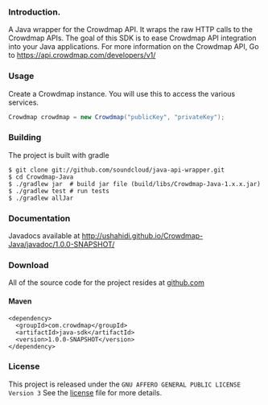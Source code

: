 ### Introduction.
A Java wrapper for the Crowdmap API. It wraps the raw HTTP calls to the Crowdmap APIs. The goal of
this SDK is to ease Crowdmap API integration into your Java applications. For more information on the
Crowdmap API, Go to https://api.crowdmap.com/developers/v1/

### Usage

Create a Crowdmap instance. You will use this to access the various services.

```java
Crowdmap crowdmap = new Crowdmap("publicKey", "privateKey");
```

### Building
The project is built with gradle

```
$ git clone git://github.com/soundcloud/java-api-wrapper.git
$ cd Crowdmap-Java
$ ./gradlew jar  # build jar file (build/libs/Crowdmap-Java-1.x.x.jar)
$ ./gradlew test # run tests
$ ./gradlew allJar

```
### Documentation
Javadocs available at http://ushahidi.github.io/Crowdmap-Java/javadoc/1.0.0-SNAPSHOT/


### Download
All of the source code for the project resides at [github.com][1]

#### Maven
```
<dependency>
  <groupId>com.crowdmap</groupId>
  <artifactId>java-sdk</artifactId>
  <version>1.0.0-SNAPSHOT</version>
</dependency>

```

### License
This project is released under the `GNU AFFERO GENERAL PUBLIC LICENSE Version 3`
See the [license][2] file for more details.

[1]: https://github.com/ushahidi/Crowdmap-Java/blob/master/LICENSE
[2]: https://github.com/ushahidi/Crowdmap-Java/